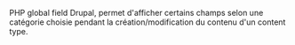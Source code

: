 PHP global field Drupal, permet d'afficher certains champs selon une catégorie choisie pendant la création/modification du contenu d'un content type.
